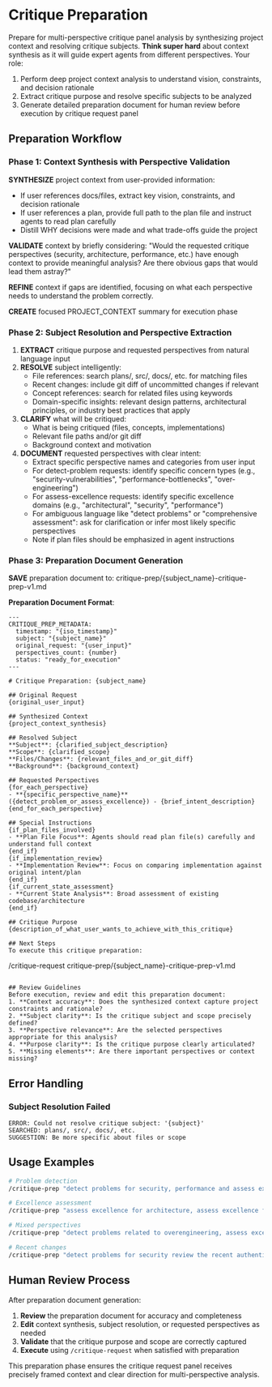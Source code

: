 # Critique Preparation

Prepare for multi-perspective critique panel analysis by synthesizing project context and resolving critique subjects. **Think super hard** about context synthesis as it will guide expert agents from different perspectives. Your role:
1. Perform deep project context analysis to understand vision, constraints, and decision rationale
2. Extract critique purpose and resolve specific subjects to be analyzed
3. Generate detailed preparation document for human review before execution by critique request panel

## Preparation Workflow

### Phase 1: Context Synthesis with Perspective Validation

**SYNTHESIZE** project context from user-provided information:
- If user references docs/files, extract key vision, constraints, and decision rationale
- If user references a plan, provide full path to the plan file and instruct agents to read plan carefully
- Distill WHY decisions were made and what trade-offs guide the project

**VALIDATE** context by briefly considering: "Would the requested critique perspectives (security, architecture, performance, etc.) have enough context to provide meaningful analysis? Are there obvious gaps that would lead them astray?"

**REFINE** context if gaps are identified, focusing on what each perspective needs to understand the problem correctly.

**CREATE** focused PROJECT_CONTEXT summary for execution phase

### Phase 2: Subject Resolution and Perspective Extraction
1. **EXTRACT** critique purpose and requested perspectives from natural language input
2. **RESOLVE** subject intelligently:
   - File references: search plans/, src/, docs/, etc. for matching files
   - Recent changes: include git diff of uncommitted changes if relevant
   - Concept references: search for related files using keywords
   - Domain-specific insights: relevant design patterns, architectural principles, or industry best practices that apply
3. **CLARIFY** what will be critiqued:
   - What is being critiqued (files, concepts, implementations)
   - Relevant file paths and/or git diff
   - Background context and motivation
4. **DOCUMENT** requested perspectives with clear intent:
   - Extract specific perspective names and categories from user input
   - For detect-problem requests: identify specific concern types (e.g., "security-vulnerabilities", "performance-bottlenecks", "over-engineering") 
   - For assess-excellence requests: identify specific excellence domains (e.g., "architectural", "security", "performance")
   - For ambiguous language like "detect problems" or "comprehensive assessment": ask for clarification or infer most likely specific perspectives
   - Note if plan files should be emphasized in agent instructions

### Phase 3: Preparation Document Generation

**SAVE** preparation document to: critique-prep/{subject_name}-critique-prep-v1.md

**Preparation Document Format**:
```
---
CRITIQUE_PREP_METADATA:
  timestamp: "{iso_timestamp}"
  subject: "{subject_name}"
  original_request: "{user_input}"
  perspectives_count: {number}
  status: "ready_for_execution"
---

# Critique Preparation: {subject_name}

## Original Request
{original_user_input}

## Synthesized Context
{project_context_synthesis}

## Resolved Subject
**Subject**: {clarified_subject_description}
**Scope**: {clarified_scope}  
**Files/Changes**: {relevant_files_and_or_git_diff}
**Background**: {background_context}

## Requested Perspectives
{for_each_perspective}
- **{specific_perspective_name}** ({detect_problem_or_assess_excellence}) - {brief_intent_description}
{end_for_each_perspective}

## Special Instructions
{if_plan_files_involved}
- **Plan File Focus**: Agents should read plan file(s) carefully and understand full context
{end_if}
{if_implementation_review}
- **Implementation Review**: Focus on comparing implementation against original intent/plan
{end_if}
{if_current_state_assessment}
- **Current State Analysis**: Broad assessment of existing codebase/architecture
{end_if}

## Critique Purpose
{description_of_what_user_wants_to_achieve_with_this_critique}

## Next Steps
To execute this critique preparation:
```
/critique-request critique-prep/{subject_name}-critique-prep-v1.md
```

## Review Guidelines
Before execution, review and edit this preparation document:
1. **Context accuracy**: Does the synthesized context capture project constraints and rationale?
2. **Subject clarity**: Is the critique subject and scope precisely defined?
3. **Perspective relevance**: Are the selected perspectives appropriate for this analysis?
4. **Purpose clarity**: Is the critique purpose clearly articulated?
5. **Missing elements**: Are there important perspectives or context missing?
```

## Error Handling

### Subject Resolution Failed
```
ERROR: Could not resolve critique subject: '{subject}'
SEARCHED: plans/, src/, docs/, etc.
SUGGESTION: Be more specific about files or scope
```

## Usage Examples

```bash
# Problem detection
/critique-prep "detect problems for security, performance and assess excellence for architecture in the auth implementation"

# Excellence assessment  
/critique-prep "assess excellence for architecture, assess excellence for performance analyze the new API design"

# Mixed perspectives
/critique-prep "detect problems related to overengineering, assess excellence for simplicity look at the logging infrastructure plan"

# Recent changes
/critique-prep "detect problems for security review the recent authentication changes"
```

## Human Review Process

After preparation document generation:
1. **Review** the preparation document for accuracy and completeness
2. **Edit** context synthesis, subject resolution, or requested perspectives as needed
3. **Validate** that the critique purpose and scope are correctly captured
4. **Execute** using `/critique-request` when satisfied with preparation

This preparation phase ensures the critique request panel receives precisely framed context and clear direction for multi-perspective analysis.